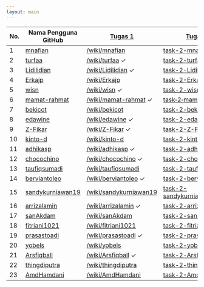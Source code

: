 ```yaml
---
layout: main
---
```


| No. | Nama Pengguna GitHub                                    | [Tugas 1](https://github.com/BesutKode/uni-task-1) | [Tugas 2](https://github.com/BesutKode/uni-task-2) | Tugas 3
| --- | ------------------------------------------------------- | ------- | ------- | -------
| 1   | [mnafian](https://github.com/mnafian)                   | [/wiki/mnafian](https://github.com/BesutKode/uni-task-1/wiki/mnafian) | [task-2-mnafian](https://besutkode.github.io/uni-task-2-mnafian/)        |
| 2   | [turfaa](https://github.com/turfaa)                     | [/wiki/turfaa](https://github.com/BesutKode/uni-task-1/wiki/turfaa) ✓ | [task-2-turfaa](https://besutkode.github.io/uni-task-2-turfaa/)        |
| 3   | [Lidilidian](https://github.com/Lidilidian)             | [/wiki/Lidilidian](https://github.com/BesutKode/uni-task-1/wiki/Lidilidian) ✓ | [task-2-Lidilidian](https://besutkode.github.io/uni-task-2-Lidilidian/) ✓      |
| 4   | [Erkajp](https://github.com/Erkajp)                     | [/wiki/Erkajp](https://github.com/BesutKode/uni-task-1/wiki/Erkajp) | [task-2-Erkajp](https://besutkode.github.io/uni-task-2-Erkajp/)        |
| 5   | [wisn](https://github.com/wisn)                         | [/wiki/wisn](https://github.com/BesutKode/uni-task-1/wiki/wisn) ✓ | [task-2-wisn](https://besutkode.github.io/uni-task-2-wisn/)        |
| 6   | [mamat-rahmat](https://github.com/mamat-rahmat)         | [/wiki/mamat-rahmat](https://github.com/BesutKode/uni-task-1/wiki/mamat-rahmat) ✓ | [task&#8209;2&#8209;mamat&#8209;rahmat](https://besutkode.github.io/uni-task-2-mamat-rahmat/)&nbsp;✓       |
| 7   | [bekicot](https://github.com/bekicot)                   | [/wiki/bekicot](https://github.com/BesutKode/uni-task-1/wiki/bekicot) | [task-2-bekicot](https://besutkode.github.io/uni-task-2-bekicot/)        |
| 8   | [edawine](https://github.com/edawine)                   | [/wiki/edawine](https://github.com/BesutKode/uni-task-1/wiki/edawine) ✓ | [task-2-edawine](https://besutkode.github.io/uni-task-2-edawine/)        |
| 9   | [Z-Fikar](https://github.com/Z-Fikar)                   | [/wiki/Z-Fikar](https://github.com/BesutKode/uni-task-1/wiki/Z-Fikar) ✓ | [task-2-Z-Fikar](https://besutkode.github.io/uni-task-2-Z-Fikar/)        |
| 10  | [kinto-d](https://github.com/kinto-d)                   | [/wiki/kinto-d](https://github.com/BesutKode/uni-task-1/wiki/kinto-d) | [task-2-kinto-d](https://besutkode.github.io/uni-task-2-kinto-d/)        |
| 11  | [adhikasp](https://github.com/adhikasp)                 | [/wiki/adhikasp](https://github.com/BesutKode/uni-task-1/wiki/adhikasp) ✓ | [task-2-adhikasp](https://besutkode.github.io/uni-task-2-adhikasp/) ✓       |
| 12  | [chocochino](https://github.com/chocochino)             | [/wiki/chocochino](https://github.com/BesutKode/uni-task-1/wiki/chocochino) ✓ | [task-2-chocochino](https://besutkode.github.io/uni-task-2-chocochino/)        |
| 13  | [taufiqsumadi](https://github.com/taufiqsumadi)         | [/wiki/taufiqsumadi](https://github.com/BesutKode/uni-task-1/wiki/taufiqsumadi) | [task-2-taufiqsumadi](https://besutkode.github.io/uni-task-2-taufiqsumadi/)        |
| 14  | [berviantoleo](https://github.com/berviantoleo)         | [/wiki/berviantoleo](https://github.com/BesutKode/uni-task-1/wiki/berviantoleo) ✓ | [task-2-berviantoleo](https://besutkode.github.io/uni-task-2-berviantoleo/) ✓       |
| 15  | [sandykurniawan19](https://github.com/sandykurniawan19) | [/wiki/sandykurniawan19](https://github.com/BesutKode/uni-task-1/wiki/sandykurniawan19) | [task-2-sandykurniawan](https://besutkode.github.io/uni-task-2-sandykurniawan/)        |
| 16  | [arrizalamin](https://github.com/arrizalamin)           | [/wiki/arrizalamin](https://github.com/BesutKode/uni-task-1/wiki/arrizalamin) ✓ | [task-2-arrizalamin](https://besutkode.github.io/uni-task-2-arrizalamin/) ✓       |
| 17  | [sanAkdam](https://github.com/sanAkdam)                 | [/wiki/sanAkdam](https://github.com/BesutKode/uni-task-1/wiki/sanAkdam) | [task-2-sanAkdam](https://besutkode.github.io/uni-task-2-sanAkdam/)        |
| 18  | [fitriani1021](https://github.com/fitriani1021)         | [/wiki/fitriani1021](https://github.com/BesutKode/uni-task-1/wiki/fitriani1021) | [task-2-fitriani1021](https://besutkode.github.io/uni-task-2-fitriani1021/)        |
| 19  | [prasastoadi](https://github.com/prasastoadi)           | [/wiki/prasastoadi](https://github.com/BesutKode/uni-task-1/wiki/prasastoadi) ✓ | [task-2-prasastoadi](https://besutkode.github.io/uni-task-2-prasastoadi/) ✓       |
| 20  | [yobels](https://github.com/yobels)                     | [/wiki/yobels](https://github.com/BesutKode/uni-task-1/wiki/yobels) | [task-2-yobels](https://besutkode.github.io/uni-task-2-yobels/)         |
| 21  | [Arsfiqball](https://github.com/Arsfiqball)             | [/wiki/Arsfiqball](https://github.com/BesutKode/uni-task-1/wiki/Arsfiqball) ✓ | [task-2-Arsfiqball](https://besutkode.github.io/uni-task-2-Arsfiqball/) ✓       |
| 22  | [thingdiputra](https://github.com/thingdiputra)         | [/wiki/thingdiputra](https://github.com/BesutKode/uni-task-1/wiki/thingdiputra) | [task-2-thingdiputra](https://besutkode.github.io/uni-task-2-thingdiputra/)        |
| 23  | [AmdHamdani](https://github.com/amdhamdani)             | [/wiki/AmdHamdani](https://github.com/BesutKode/uni-task-1/wiki/AmdHamdani) | [task-2-AmdHamdani](https://besutkode.github.io/uni-task-2-AmdHamdani/)        |
